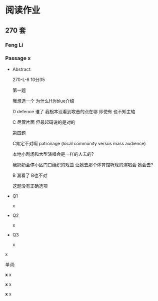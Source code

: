 # 阅读作业

## 270 套

### Feng Li

### Passage x

- Abstract:

  270-L-6 10分35

  第一题 

  我想选一个 为什么H为blue介绍 

  D defence 谁了   我根本没看到攻击的点在哪  即使有  也不知主轴

  C 尽管片面 但最起码说的是对的 

  第四题 

  C肯定不对啊 patronage (local community versus mass audience)

  本地小剧场和大型演唱会是一样的人去的?

  我奶奶会停小区门口组织的戏曲  让她去那个体育馆听戏的演唱会  她会去?

  B 漏看了  B也不对

  这题没有正确选项

- Q1

  x

- Q2

  x

- Q3

  x

x

单词:

**x** x

**x** x

**x** x